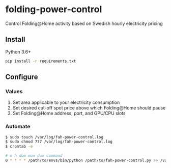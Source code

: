 # folding-power-control
Control Folding@Home activity based on Swedish hourly electricity pricing

## Install
Python 3.6+

```bash
pip install -r requirements.txt
```

## Configure

### Values
1. Set area applicable to your electricity consumption
2. Set desired cut-off spot price above which Folding@Home should pause
3. Set Folding@Home address, port, and GPU/CPU slots

### Automate
```bash
$ sudo touch /var/log/fah-power-control.log
$ sudo chmod 777 /var/log/fah-power-control.log
$ crontab -e

# m h dom mon dow command
0 * * * * /path/to/envs/bin/python /path/to/fah-power-control.py >> /var/log/fah-power-control.log 2>&1
```
